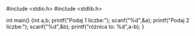 #include <stdio.h>
#include <stdlib.h>

int main()
{int a,b;
    printf("Podaj 1 liczbe:");
    scanf("%d",&a);
    printf("Podaj 2 liczbe:");
    scanf("%d",&b);
    printf("różnica to: %d",a-b);
}
